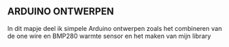 ## ARDUINO ONTWERPEN

In dit mapje deel ik simpele Arduino ontwerpen zoals het combineren van de one wire en BMP280 warmte sensor en het maken van mijn library
